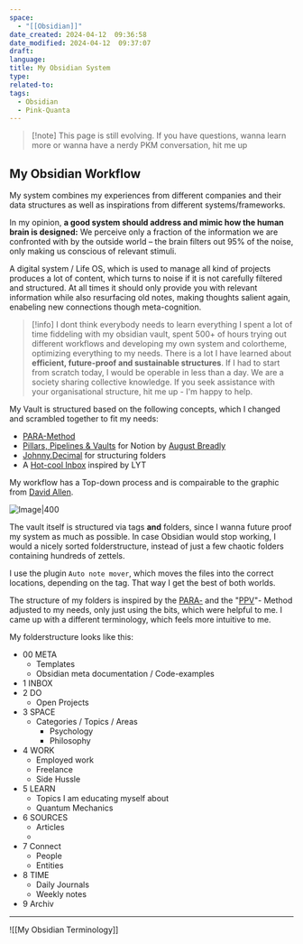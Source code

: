 ```yaml
---
space:
  - "[[Obsidian]]"
date_created: 2024-04-12  09:36:58
date_modified: 2024-04-12  09:37:07
draft: 
language: 
title: My Obsidian System
type: 
related-to: 
tags:
  - Obsidian
  - Pink-Quanta
---
```


> [!note] This page is still evolving. If you have questions, wanna learn more or wanna have a nerdy PKM conversation, hit me up

## My Obsidian Workflow

My system combines my experiences from different companies and their data structures as well as inspirations from different systems/frameworks.

In my opinion, **a good system should address and mimic how the human brain is designed:**
We perceive only a fraction of the information we are confronted with by the outside world – the brain filters out 95% of the noise, only making us conscious of relevant stimuli.

A digital system / Life OS, which is used to manage all kind of projects produces a lot of content, which turns to noise if it is not carefully filtered and structured.
At all times it should only provide you with relevant information while also resurfacing old notes, making thoughts salient again, enabeling new connections though meta-cognition.



> [!info]  I dont think everybody needs to learn everything 
> I spent a lot of time fiddeling with my obsidian vault, spent 500+ of hours trying out different workflows and developing my own system and colortheme, optimizing everything to my needs.
> There is a lot I have learned about **efficient, future-proof and sustainable structures**. If I had to start from scratch today, I would be operable in less than a day.
> We are a society sharing collective knowledge. If you seek assistance with your organisational structure, hit me up - I'm happy to help.
>



My Vault is structured based on the following concepts, which I changed and scrambled together to fit my needs: 

- [PARA-Method](https://mattgiaro.com/para-obsidian/)
- [Pillars, Pipelines & Vaults](https://www.youtube.com/watch?v=d93SGaf82OM) for Notion by [August Breadly](https://www.yearzero.io/notion-life-design)
- [Johnny.Decimal](https://johnnydecimal.com/) for structuring folders 
- A [Hot-cool Inbox](https://notes.linkingyourthinking.com/Atlas/Inbox) inspired by LYT 


My workflow has a Top-down process and is compairable to the graphic from [David Allen](davidco.com).

![Image|400](https://www.ssp.sh/blog/pkm-workflow-for-a-deeper-life/GTD-getting-things-done-workflow.png)



The vault itself is structured via tags **and** folders, since I wanna future proof my system as much as possible. In case Obsidian would stop working, I would a nicely sorted folderstructure, instead of just a few chaotic folders containing hundreds of zettels.

I use the plugin `Auto note mover`, which moves the files into the correct locations, depending on the tag. That way I get the best of both worlds.


The structure of my folders is inspired by the [PARA-](https://mattgiaro.com/para-obsidian/) and the "[PPV](https://www.yearzero.io/notion-life-design)"- Method adjusted to my needs, only just using the bits, which were helpful to me.
I came up with a different terminology, which feels more intuitive to me.





My folderstructure looks like this:
- 00 META
	- Templates
	- Obsidian meta documentation / Code-examples
- 1 INBOX
- 2 DO
	- Open Projects
- 3 SPACE
	- Categories / Topics / Areas
		- Psychology
		- Philosophy
- 4 WORK
	- Employed work
	- Freelance
	- Side Hussle
- 5 LEARN
	- Topics I am educating myself about
	- Quantum Mechanics
- 6 SOURCES
	- Articles
	- 
- 7 Connect
	- People
	- Entities
- 8 TIME
	- Daily Journals
	- Weekly notes
- 9 Archiv



---


![[My Obsidian Terminology]]